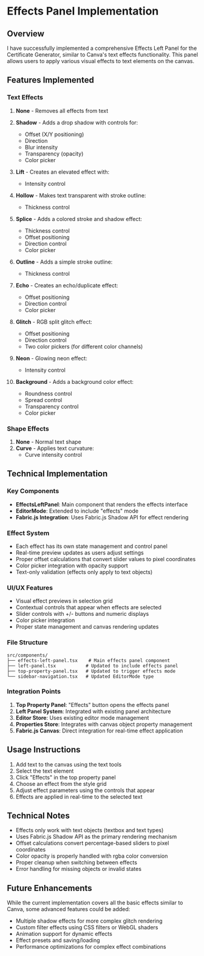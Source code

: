 # Effects Panel Implementation

## Overview

I have successfully implemented a comprehensive Effects Left Panel for the Certificate Generator, similar to Canva's text effects functionality. This panel allows users to apply various visual effects to text elements on the canvas.

## Features Implemented

### Text Effects

1. **None** - Removes all effects from text
2. **Shadow** - Adds a drop shadow with controls for:

   - Offset (X/Y positioning)
   - Direction
   - Blur intensity
   - Transparency (opacity)
   - Color picker

3. **Lift** - Creates an elevated effect with:

   - Intensity control

4. **Hollow** - Makes text transparent with stroke outline:

   - Thickness control

5. **Splice** - Adds a colored stroke and shadow effect:

   - Thickness control
   - Offset positioning
   - Direction control
   - Color picker

6. **Outline** - Adds a simple stroke outline:

   - Thickness control

7. **Echo** - Creates an echo/duplicate effect:

   - Offset positioning
   - Direction control
   - Color picker

8. **Glitch** - RGB split glitch effect:

   - Offset positioning
   - Direction control
   - Two color pickers (for different color channels)

9. **Neon** - Glowing neon effect:

   - Intensity control

10. **Background** - Adds a background color effect:
    - Roundness control
    - Spread control
    - Transparency control
    - Color picker

### Shape Effects

1. **None** - Normal text shape
2. **Curve** - Applies text curvature:
   - Curve intensity control

## Technical Implementation

### Key Components

- **EffectsLeftPanel**: Main component that renders the effects interface
- **EditorMode**: Extended to include "effects" mode
- **Fabric.js Integration**: Uses Fabric.js Shadow API for effect rendering

### Effect System

- Each effect has its own state management and control panel
- Real-time preview updates as users adjust settings
- Proper offset calculations that convert slider values to pixel coordinates
- Color picker integration with opacity support
- Text-only validation (effects only apply to text objects)

### UI/UX Features

- Visual effect previews in selection grid
- Contextual controls that appear when effects are selected
- Slider controls with +/- buttons and numeric displays
- Color picker integration
- Proper state management and canvas rendering updates

### File Structure

```
src/components/
├── effects-left-panel.tsx    # Main effects panel component
├── left-panel.tsx           # Updated to include effects panel
├── top-property-panel.tsx   # Updated to trigger effects mode
└── sidebar-navigation.tsx   # Updated EditorMode type
```

### Integration Points

1. **Top Property Panel**: "Effects" button opens the effects panel
2. **Left Panel System**: Integrated with existing panel architecture
3. **Editor Store**: Uses existing editor mode management
4. **Properties Store**: Integrates with canvas object property management
5. **Fabric.js Canvas**: Direct integration for real-time effect application

## Usage Instructions

1. Add text to the canvas using the text tools
2. Select the text element
3. Click "Effects" in the top property panel
4. Choose an effect from the style grid
5. Adjust effect parameters using the controls that appear
6. Effects are applied in real-time to the selected text

## Technical Notes

- Effects only work with text objects (textbox and text types)
- Uses Fabric.js Shadow API as the primary rendering mechanism
- Offset calculations convert percentage-based sliders to pixel coordinates
- Color opacity is properly handled with rgba color conversion
- Proper cleanup when switching between effects
- Error handling for missing objects or invalid states

## Future Enhancements

While the current implementation covers all the basic effects similar to Canva, some advanced features could be added:

- Multiple shadow effects for more complex glitch rendering
- Custom filter effects using CSS filters or WebGL shaders
- Animation support for dynamic effects
- Effect presets and saving/loading
- Performance optimizations for complex effect combinations
